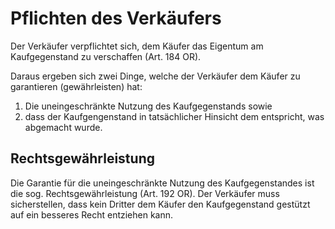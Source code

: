 # Pflichten des Verkäufers

Der Verkäufer verpflichtet sich, dem Käufer das Eigentum am Kaufgegenstand zu
verschaffen (Art. 184 OR).

Daraus ergeben sich zwei Dinge, welche der Verkäufer dem Käufer zu garantieren
(gewährleisten) hat:

1. Die uneingeschränkte Nutzung des Kaufgegenstands sowie
2. dass der Kaufgengenstand in tatsächlicher Hinsicht dem entspricht, was
   abgemacht wurde.

## Rechtsgewährleistung

Die Garantie für die uneingeschränkte Nutzung des Kaufgegenstandes ist die sog.
Rechtsgewährleistung (Art. 192 OR). Der Verkäufer muss sicherstellen, dass kein
Dritter dem Käufer den Kaufgegenstand gestützt auf ein besseres Recht entziehen
kann.